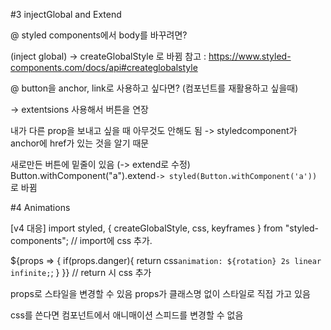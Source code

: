 #3 injectGlobal and Extend

@ styled components에서 body를 바꾸려면?

(inject global)
-> createGlobalStyle 로 바뀜
참고 : https://www.styled-components.com/docs/api#createglobalstyle

@ button을 anchor, link로 사용하고 싶다면?
(컴포넌트를 재활용하고 싶을때)

-> extentsions 사용해서 버튼을 연장

내가 다른 prop을 보내고 싶을 때 아무것도 안해도 됨
-> styledcomponent가 anchor에 href가 있는 것을 알기 때문

새로만든 버튼에 밑줄이 있음
(-> extend로 수정)
Button.withComponent("a").extend`-> styled(Button.withComponent('a'))` 로 바뀜

#4 Animations

[v4 대응]
import styled, { createGlobalStyle, css, keyframes } from "styled-components";
// import에 css 추가.

\${props => {
if(props.danger){
return css`animation: ${rotation} 2s linear infinite;`;
}
}}
// return 시 css 추가

props로 스타일을 변경할 수 있음
props가 클래스명 없이 스타일로 직접 가고 있음

css를 쓴다면 컴포넌트에서 애니매이션 스피드를 변경할 수 없음

